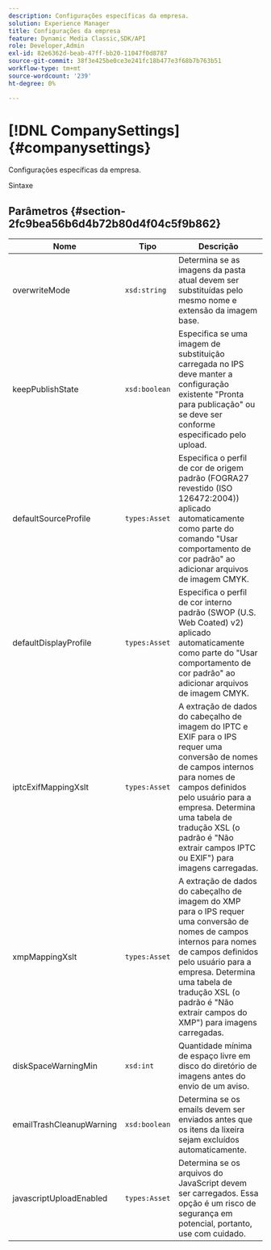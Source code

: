 ```yaml
---
description: Configurações específicas da empresa.
solution: Experience Manager
title: Configurações da empresa
feature: Dynamic Media Classic,SDK/API
role: Developer,Admin
exl-id: 82e6362d-beab-47ff-bb20-11047f0d8787
source-git-commit: 38f3e425be0ce3e241fc18b477e3f68b7b763b51
workflow-type: tm+mt
source-wordcount: '239'
ht-degree: 0%

---
```


# [!DNL CompanySettings]{#companysettings}

Configurações específicas da empresa.

Sintaxe

## Parâmetros {#section-2fc9bea56b6d4b72b80d4f04c5f9b862}

| Nome | Tipo | Descrição |
|---|---|---|
| overwriteMode | `xsd:string` | Determina se as imagens da pasta atual devem ser substituídas pelo mesmo nome e extensão da imagem base. |
| keepPublishState | `xsd:boolean` | Especifica se uma imagem de substituição carregada no IPS deve manter a configuração existente &quot;Pronta para publicação&quot; ou se deve ser conforme especificado pelo upload. |
| defaultSourceProfile | `types:Asset` | Especifica o perfil de cor de origem padrão (FOGRA27 revestido (ISO 126472:2004)) aplicado automaticamente como parte do comando &quot;Usar comportamento de cor padrão&quot; ao adicionar arquivos de imagem CMYK. |
| defaultDisplayProfile | `types:Asset` | Especifica o perfil de cor interno padrão (SWOP (U.S. Web Coated) v2) aplicado automaticamente como parte do &quot;Usar comportamento de cor padrão&quot; ao adicionar arquivos de imagem CMYK. |
| iptcExifMappingXslt | `types:Asset` | A extração de dados do cabeçalho de imagem do IPTC e EXIF para o IPS requer uma conversão de nomes de campos internos para nomes de campos definidos pelo usuário para a empresa. Determina uma tabela de tradução XSL (o padrão é &quot;Não extrair campos IPTC ou EXIF&quot;) para imagens carregadas. |
| xmpMappingXslt | `types:Asset` | A extração de dados do cabeçalho de imagem do XMP para o IPS requer uma conversão de nomes de campos internos para nomes de campos definidos pelo usuário para a empresa. Determina uma tabela de tradução XSL (o padrão é &quot;Não extrair campos do XMP&quot;) para imagens carregadas. |
| diskSpaceWarningMin | `xsd:int` | Quantidade mínima de espaço livre em disco do diretório de imagens antes do envio de um aviso. |
| emailTrashCleanupWarning | `xsd:boolean` | Determina se os emails devem ser enviados antes que os itens da lixeira sejam excluídos automaticamente. |
| javascriptUploadEnabled | `types:Asset` | Determina se os arquivos do JavaScript devem ser carregados. Essa opção é um risco de segurança em potencial, portanto, use com cuidado. |
